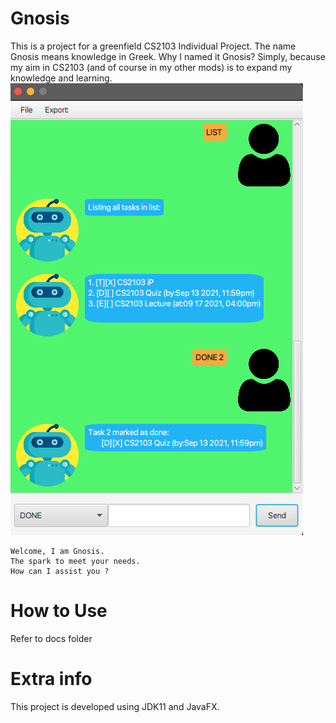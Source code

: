 
# Gnosis
This is a project for a greenfield CS2103 Individual Project.
The name Gnosis means knowledge in Greek. 
Why I named it Gnosis? 
Simply, because my aim in CS2103 (and of course in my other mods) is to expand my knowledge and learning.
![](docs/Ui.png)
```
Welcome, I am Gnosis.
The spark to meet your needs.
How can I assist you ?
```

# How to Use
Refer to docs folder

# Extra info
This project is developed using JDK11 and JavaFX.
